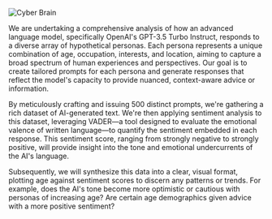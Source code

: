 ![Cyber Brain](https://www.cam.ac.uk/sites/www.cam.ac.uk/files/styles/content-885x432/public/news/research/news/cyber-brain-7633488-1920-crop.jpg?itok=Nxydw-yh)

We are undertaking a comprehensive analysis of how an advanced language model, specifically OpenAI's GPT-3.5 Turbo Instruct, responds to a diverse array of hypothetical personas. Each persona represents a unique combination of age, occupation, interests, and location, aiming to capture a broad spectrum of human experiences and perspectives. Our goal is to create tailored prompts for each persona and generate responses that reflect the model's capacity to provide nuanced, context-aware advice or information.

By meticulously crafting and issuing 500 distinct prompts, we're gathering a rich dataset of AI-generated text. We're then applying sentiment analysis to this dataset, leveraging VADER—a tool designed to evaluate the emotional valence of written language—to quantify the sentiment embedded in each response. This sentiment score, ranging from strongly negative to strongly positive, will provide insight into the tone and emotional undercurrents of the AI's language.

Subsequently, we will synthesize this data into a clear, visual format, plotting age against sentiment scores to discern any patterns or trends. For example, does the AI's tone become more optimistic or cautious with personas of increasing age? Are certain age demographics given advice with a more positive sentiment?
